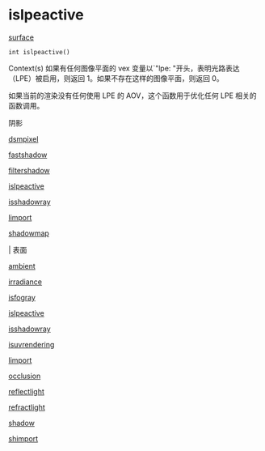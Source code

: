# islpeactive

[surface](../contexts/surface.html)

`int islpeactive()`

Context(s) 如果有任何图像平面的 vex 变量以`"lpe: "开头，表明光路表达（LPE）被启用，则返回 1。如果不存在这样的图像平面，则返回 0。

如果当前的渲染没有任何使用 LPE 的 AOV，这个函数用于优化任何 LPE 相关的函数调用。

阴影

[dsmpixel](dsmpixel.html)

[fastshadow](fastshadow.html)

[filtershadow](filtershadow.html)

[islpeactive](islpeactive.html)

[isshadowray](isshadowray.html)

[limport](limport.html)

[shadowmap](shadowmap.html)

| 表面

[ambient](ambient.html)

[irradiance](irradiance.html)

[isfogray](isfogray.html)

[islpeactive](islpeactive.html)

[isshadowray](isshadowray.html)

[isuvrendering](isuvrendering.html)

[limport](limport.html)

[occlusion](occlusion.html)

[reflectlight](reflectlight.html)

[refractlight](refractlight.html)

[shadow](shadow.html)

[shimport](shimport.html)
